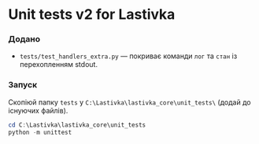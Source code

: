 # Unit tests v2 for Lastivka

### Додано
- `tests/test_handlers_extra.py` — покриває команди `лог` та `стан` із перехопленням stdout.

### Запуск
Скопіюй папку `tests` у `C:\Lastivka\lastivka_core\unit_tests\` (додай до існуючих файлів).

```powershell
cd C:\Lastivka\lastivka_core\unit_tests
python -m unittest
```
